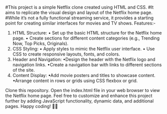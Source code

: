 #This project is a simple Netflix clone created using HTML and CSS.
#It aims to replicate the visual design and layout of the Netflix home page. 
#While it’s not a fully functional streaming service, it provides a starting point for creating similar interfaces for movies and TV shows.
Features:-
1) HTML Structure:
• Set up the basic HTML structure for the Netflix home page.
• Create sections for different content categories (e.g., Trending Now, Top Picks, Originals).
2) CSS Styling:
• Apply styles to mimic the Netflix user interface.
• Use CSS to create responsive layouts, fonts, and colors.
3) Header and Navigation:
•Design the header with the Netflix logo and navigation links.
•Create a navigation bar with links to different sections of the site.
4) Content Display:
•Add movie posters and titles to showcase content.
•Arrange content in rows or grids using CSS flexbox or grid.

Clone this repository.
Open the index.html file in your web browser to view the Netflix home page.
Feel free to customize and enhance this project further by adding JavaScript functionality, dynamic data, and additional pages. Happy coding! 🎥🍿
